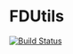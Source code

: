 # FDUtils

[![Build Status](https://travis-ci.org/rened/FDUtils.jl.svg?branch=master)](https://travis-ci.org/rened/FDUtils.jl)
